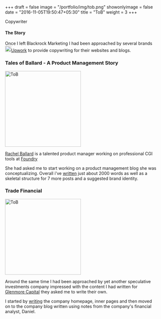 +++
draft = false
image = "/portfolio/img/tob.png"
showonlyimage = false
date = "2016-11-05T19:50:47+05:30"
title = "ToB"
weight = 3
+++

Copywriter
<!--more-->

#### The Story
Once I left Blackrock Marketing I had been approached by several brands [<img src="/portfolio/img/upwork.png" alt="upwork" style="width: 20px;"/>Upwork](upwork.com) to provide copywriting for their websites and blogs.

### Tales of Ballard - A Product Management Story
[<img src="/portfolio/img/tob.png" alt="ToB" style="width: 250px;"/>](https://docs.google.com/document/d/1Ok9RhZibGKr2RL-fR8AEm31jsIPqSHW05nS7fDG3GG8/pub)

[<i class="fa fa-linkedin-square" aria-hidden="true"></i>Rachel Ballard](https://www.linkedin.com/in/rachel-ballard-9957224/) is a talented product manager working on professional CGI tools at [Foundry](https://www.foundry.com/)

She had asked me to start working on a product management blog she was conceptualizing. Overall i've [written](https://docs.google.com/document/d/1Ok9RhZibGKr2RL-fR8AEm31jsIPqSHW05nS7fDG3GG8/pub) just about 2000 words as well as a skeletal structure for 7 more posts and a suggested brand identity.

### Trade Financial
[<img src="/portfolio/img/TradeFinancial.jpg" alt="ToB" style="width: 250px;"/>](https://docs.google.com/document/d/1hHsH99Abg5cKAxp8yjC_-SgZEjj2_o5VAlme5AWzvFw/pub)

Around the same time I had been approached by yet another speculative investments company impressed with the content I had written for [Glenmore Capital](/portfolio/portfolio/blackrockmarketing/) they asked me to write their own.

I started by [writing](https://docs.google.com/document/d/1hHsH99Abg5cKAxp8yjC_-SgZEjj2_o5VAlme5AWzvFw/pub) the company homepage, inner pages and then moved on to the company blog written using notes from the company's financial analyst, Daniel.
